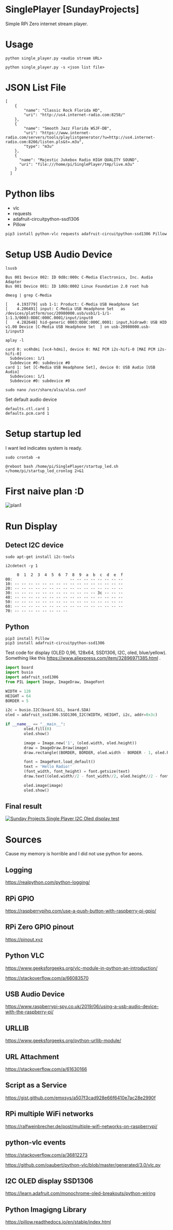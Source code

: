 # SinglePlayer [SundayProjects]
Simple RPi Zero internet stream player.

# Usage
```python single_player.py <audio stream URL>```

```python single_player.py -s <json list file> ```

# JSON List File
```
[
    {
        "name": "Classic Rock Florida HD",
        "uri": "http://us4.internet-radio.com:8258/"
    },
    {
        "name": "Smooth Jazz Florida WSJF-DB",
        "uri": "https://www.internet-radio.com/servers/tools/playlistgenerator/?u=http://us4.internet-radio.com:8266/listen.pls&t=.m3u",
        "type": "m3u"
    },
    {
      "name": "Majestic Jukebox Radio HIGH QUALITY SOUND",
      "uri": "file:///home/pi/SinglePlayer/tmp/live.m3u"
    } 
  ]
```

# Python libs
* vlc
* requests
* adafruit-circuitpython-ssd1306
* Pillow

```bash
pip3 isntall python-vlc requests adafruit-circuitpython-ssd1306 Pillow
```

# Setup USB Audio Device
```shell
lsusb

Bus 001 Device 002: ID 0d8c:000c C-Media Electronics, Inc. Audio Adapter
Bus 001 Device 001: ID 1d6b:0002 Linux Foundation 2.0 root hub
```

```shell
dmesg | grep C-Media

[    4.193779] usb 1-1: Product: C-Media USB Headphone Set  
[    4.206491] input: C-Media USB Headphone Set   as /devices/platform/soc/20980000.usb/usb1/1-1/1-1:1.3/0003:0D8C:000C.0001/input/input0
[    4.282648] hid-generic 0003:0D8C:000C.0001: input,hidraw0: USB HID v1.00 Device [C-Media USB Headphone Set  ] on usb-20980000.usb-1/input3
```

```shell
aplay -l

card 0: vc4hdmi [vc4-hdmi], device 0: MAI PCM i2s-hifi-0 [MAI PCM i2s-hifi-0]
  Subdevices: 1/1
  Subdevice #0: subdevice #0
card 1: Set [C-Media USB Headphone Set], device 0: USB Audio [USB Audio]
  Subdevices: 1/1
  Subdevice #0: subdevice #0
```

```shell
sudo nano /usr/share/alsa/alsa.conf
```

Set default audio device
```
defaults.ctl.card 1
defaults.pcm.card 1
```

# Setup startup led
I want led indicates system is ready.
```
sudo crontab -e

@reboot bash /home/pi/SinglePlayer/startup_led.sh >/home/pi/startup_led_cronlog 2>&1
```

# First naive plan :D
![plan1](./docs/images/firstNaive.png "First Plan")

# Run Display
## Detect I2C device
```
sudo apt-get install i2c-tools
```

```
i2cdetect -y 1
```

```
     0  1  2  3  4  5  6  7  8  9  a  b  c  d  e  f
00:                         -- -- -- -- -- -- -- -- 
10: -- -- -- -- -- -- -- -- -- -- -- -- -- -- -- -- 
20: -- -- -- -- -- -- -- -- -- -- -- -- -- -- -- -- 
30: -- -- -- -- -- -- -- -- -- -- -- -- 3c -- -- -- 
40: -- -- -- -- -- -- -- -- -- -- -- -- -- -- -- -- 
50: -- -- -- -- -- -- -- -- -- -- -- -- -- -- -- -- 
60: -- -- -- -- -- -- -- -- -- -- -- -- -- -- -- -- 
70: -- -- -- -- -- -- -- --                        
```
## Python
```
pip3 install Pillow
pip3 install adafruit-circuitpython-ssd1306
```

Test code for display (OLED 0,96, 128x64, SSD1306, I2C, oled, blue/yellow). Something like this https://www.aliexpress.com/item/32896971385.html .
```python
import board
import busio
import adafruit_ssd1306
from PIL import Image, ImageDraw, ImageFont

WIDTH = 128
HEIGHT = 64
BORDER = 5

i2c = busio.I2C(board.SCL, board.SDA)
oled = adafruit_ssd1306.SSD1306_I2C(WIDTH, HEIGHT, i2c, addr=0x3c)

if __name__ == "__main__":
        oled.fill(0)
        oled.show()

        image = Image.new('1', (oled.width, oled.height))
        draw = ImageDraw.Draw(image)
        draw.rectangle((BORDER, BORDER, oled.width - BORDER - 1, oled.height - BORDER - 1), outline=255, fill=0)

        font = ImageFont.load_default()
        text = 'Hello Radio!'
        (font_width, font_height) = font.getsize(text)
        draw.text((oled.width//2 - font_width//2, oled.height//2 - font_height//2), text, font=font, fill=255)

        oled.image(image)
        oled.show()
```

## Final result
[![Sunday Projects Single Player I2C Oled display test](https://i9.ytimg.com/vi/cFbxPmB2QRM/mq2.jpg?sqp=CPDYwY4G&rs=AOn4CLCmKOKsXrWRR8zjWK6qgg5B4xQgWA)](https://youtu.be/cFbxPmB2QRM)

# Sources
Cause my memory is horrible and I did not use python for aeons.
## Logging
https://realpython.com/python-logging/
## RPi GPIO
https://raspberrypihq.com/use-a-push-button-with-raspberry-pi-gpio/

## RPi Zero GPIO pinout
https://pinout.xyz

## Python VLC
https://www.geeksforgeeks.org/vlc-module-in-python-an-introduction/

https://stackoverflow.com/a/66083570
## USB Audio Device
https://www.raspberrypi-spy.co.uk/2019/06/using-a-usb-audio-device-with-the-raspberry-pi/

## URLLIB
https://www.geeksforgeeks.org/python-urllib-module/

## URL Attachment
https://stackoverflow.com/a/61630166

## Script as a Service
https://gist.github.com/emxsys/a507f3cad928e66f6410e7ac28e2990f

## RPi multiple WiFi networks
https://ralfweinbrecher.de/post/multiple-wifi-networks-on-raspberrypi/

## python-vlc events
https://stackoverflow.com/a/36812273

https://github.com/oaubert/python-vlc/blob/master/generated/3.0/vlc.py

## I2C OLED display SSD1306
https://learn.adafruit.com/monochrome-oled-breakouts/python-wiring

## Python Imagigng Library
https://pillow.readthedocs.io/en/stable/index.html